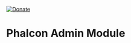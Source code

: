 [![Donate](https://img.shields.io/badge/Donate-PayPal-green.svg)](https://paypal.me/s0ny)

# Phalcon Admin Module